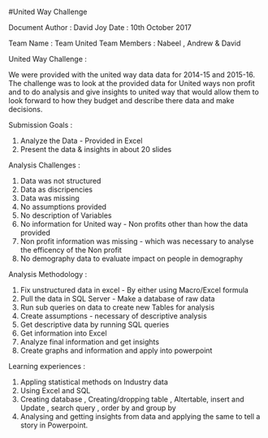 #United Way Challenge 

Document Author : David Joy 
Date : 10th October 2017 

Team Name : Team United 
Team Members : Nabeel , Andrew & David 

United Way Challenge : 

We were provided with the united way data data for 2014-15 and 2015-16. 
The challenge was to look at the provided data for United ways non profit and to do analysis and give insights to united way that would allow them to look forward to how they budget and describe there data and make decisions. 

Submission Goals : 
1) Analyze the Data - Provided in Excel 
2) Present the data & insights in about 20 slides 

Analysis Challenges : 
1) Data was not structured 
2) Data as discripencies 
3) Data was missing 
4) No assumptions provided 
5) No description of Variables 
6) No information for United way - Non profits other than how the data provided 
7) Non profit information was missing  - which was necessary to analyse the efficency of the Non profit
8) No demography data to evaluate impact on people in demography 

Analysis Methodology : 
1) Fix unstructured data in excel - By either using Macro/Excel formula
2) Pull the data in SQL Server - Make a database of raw data
3) Run sub queries on data to create new Tables for analysis 
4) Create assumptions - necessary of descriptive analysis
5) Get descriptive data by running SQL queries 
6) Get information into Excel 
7) Analyze final information and get insights
8) Create graphs and information and apply into powerpoint

Learning experiences : 
1) Appling statistical methods on Industry data
2) Using Excel and SQL 
3) Creating database , Creating/dropping table , Altertable, insert and Update , search query , order by and group by 
4) Analysing and getting insights from data and applying the same to tell a story in Powerpoint. 







